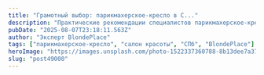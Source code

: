 ```yaml
---
title: "Грамотный выбор: парикмахерское-кресло в С..."
description: "Практические рекомендации специалистов парикмахерское-кресло. Сравнительный обзор лучших вариантов на рынке. Получите персональные рекомендации от экспертов Blon..."
pubDate: "2025-08-07T23:18:11.563Z"
author: "Эксперт BlondePlace"
tags: ["парикмахерское-кресло", "салон красоты", "СПб", "BlondePlace"]
heroImage: "https://images.unsplash.com/photo-1522337360788-8b13dee7a37e?q=80&w=800&auto=format&fit=crop"
slug: "post49000"
---
```


